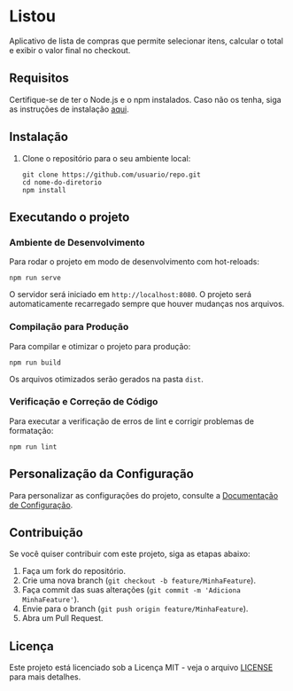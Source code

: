 
# Listou

Aplicativo de lista de compras que permite selecionar itens, calcular o total e exibir o valor final no checkout.

## Requisitos

Certifique-se de ter o Node.js e o npm instalados. Caso não os tenha, siga as instruções de instalação [aqui](https://nodejs.org/).

## Instalação

1. Clone o repositório para o seu ambiente local:

   ```
   git clone https://github.com/usuario/repo.git
   cd nome-do-diretorio
   npm install

   ```


## Executando o projeto

### Ambiente de Desenvolvimento

Para rodar o projeto em modo de desenvolvimento com hot-reloads:

```
npm run serve
```

O servidor será iniciado em `http://localhost:8080`. O projeto será automaticamente recarregado sempre que houver mudanças nos arquivos.

### Compilação para Produção

Para compilar e otimizar o projeto para produção:

```
npm run build
```

Os arquivos otimizados serão gerados na pasta `dist`.

### Verificação e Correção de Código

Para executar a verificação de erros de lint e corrigir problemas de formatação:

```
npm run lint
```

## Personalização da Configuração

Para personalizar as configurações do projeto, consulte a [Documentação de Configuração]().

## Contribuição

Se você quiser contribuir com este projeto, siga as etapas abaixo:

1. Faça um fork do repositório.
2. Crie uma nova branch (`git checkout -b feature/MinhaFeature`).
3. Faça commit das suas alterações (`git commit -m 'Adiciona MinhaFeature'`).
4. Envie para o branch (`git push origin feature/MinhaFeature`).
5. Abra um Pull Request.

## Licença

Este projeto está licenciado sob a Licença MIT - veja o arquivo [LICENSE]() para mais detalhes.
